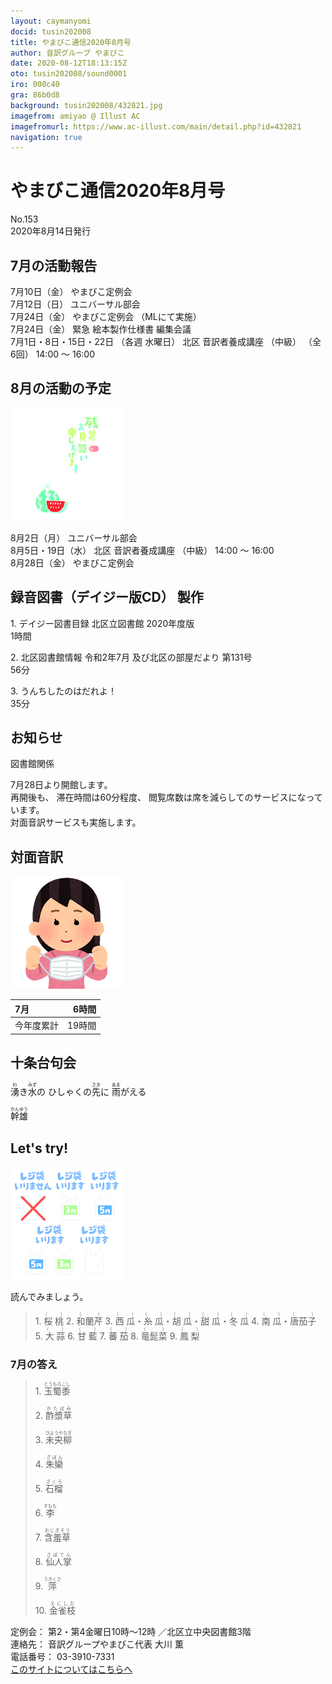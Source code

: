 ```yaml
---
layout: caymanyomi
docid: tusin202008
title: やまびこ通信2020年8月号
author: 音訳グループ やまびこ
date: 2020-08-12T18:13:15Z
oto: tusin202008/sound0001
iro: 000c40
gra: 86b0d8
background: tusin202008/432821.jpg
imagefrom: amiyao @ Illust AC
imagefromurl: https://www.ac-illust.com/main/detail.php?id=432821
navigation: true
---
```

   


# <span data-dur="4.487" data-begin="2.750" id="xmri_0001">やまびこ通信2020年8月号</span>

<span data-dur="2.845" data-begin="7.237" id="xmri_0002">No.153</span>  
<span data-dur="5.083" data-begin="10.082" id="xmri_0003">2020年8月14日発行</span>

## <span data-dur="3.616" data-begin="20.801" id="xmri_0006">7月の活動報告</span>

<span data-dur="2.341" data-begin="24.417" id="xmri_0007">7月10日（金）</span>
<span data-dur="2.671" data-begin="26.758" id="xmri_0008">やまびこ定例会</span>  
<span data-dur="2.622" data-begin="29.429" id="xmri_0009">7月12日（日）</span>
<span data-dur="2.658" data-begin="32.051" id="xmri_000A">ユニバーサル部会</span>  
<span data-dur="2.773" data-begin="34.709" id="xmri_000B">7月24日（金）</span>
<span data-dur="1.821" data-begin="37.482" id="xmri_000C">やまびこ定例会</span>
<span data-dur="3.169" data-begin="39.303" id="xmri_000D">（MLにて実施）</span>  
<span data-dur="2.773" data-begin="42.472" id="xmri_000E">7月24日（金）</span>
<span data-dur="5.619" data-begin="45.245" id="xmri_000F">緊急 絵本製作仕様書 編集会議</span>  
<span data-dur="4.723" data-begin="50.864" id="xmri_0010">7月1日・8日・15日・22日</span>
<span data-dur="2.132" data-begin="55.587" id="xmri_0011">（各週 水曜日）</span>
<span data-dur="2.834" data-begin="57.719" id="xmri_0012">北区 音訳者養成講座</span>
<span data-dur="1.306" data-begin="60.553" id="xmri_0013">（中級）</span>
<span data-dur="1.491" data-begin="61.859" id="xmri_0014">（全6回）</span>
<span data-dur="4.406" data-begin="63.350" id="xmri_0015">14:00 ～ 16:00</span>

## <span data-dur="3.671" data-begin="67.756" id="xmri_0016">8月の活動の予定</span>

<img class="migi" src="media/tusin202008/cut1.png" alt="" />


<span data-dur="2.392" data-begin="71.427" id="xmri_0017">8月2日（月）</span>
<span data-dur="2.659" data-begin="73.819" id="xmri_0018">ユニバーサル部会</span>  
<span data-dur="3.552" data-begin="76.478" id="xmri_0019">8月5日・19日（水）</span>
<span data-dur="2.834" data-begin="80.030" id="xmri_001A">北区 音訳者養成講座</span>
<span data-dur="1.306" data-begin="82.864" id="xmri_001B">（中級）</span>
<span data-dur="3.006" data-begin="84.170" id="xmri_001C">14:00 ～ 16:00</span>  
<span data-dur="2.898" data-begin="87.176" id="xmri_001D">8月28日（金）</span>
<span data-dur="4.071" data-begin="90.074" id="xmri_001E">やまびこ定例会</span>

## <span data-dur="5.043" data-begin="94.145" id="xmri_001F">録音図書（デイジー版CD） 製作</span>


<span data-dur="0.941" data-begin="101.642" id="xmri_0021">1.</span>
<span data-dur="5.027" data-begin="102.583" id="xmri_0022">デイジー図書目録 北区立図書館 2020年度版</span>  
<span data-dur="2.188" data-begin="107.610" id="xmri_0023">1時間</span>

<span data-dur="0.72" data-begin="109.798" id="xmri_0024">2.</span>
<span data-dur="7.57" data-begin="110.518" id="xmri_0025">北区図書館情報 令和2年7月 及び北区の部屋だより 第131号</span>  
<span data-dur="2.563" data-begin="118.088" id="xmri_0026">56分</span>

<span data-dur="0.968" data-begin="120.651" id="xmri_0027">3.</span>
<span data-dur="2.967" data-begin="121.619" id="xmri_0028">うんちしたのはだれよ！</span>  
<span data-dur="4.032" data-begin="124.586" id="xmri_0029">35分</span>

## <span data-dur="2.417" data-begin="128.618" id="xmri_002A">お知らせ</span>

<span data-dur="2.256" data-begin="131.035" id="xmri_002B">図書館関係</span>

<span data-dur="4.841" data-begin="133.291" id="xmri_002C">7月28日より開館します。</span>  
<span data-dur="1.532" data-begin="138.132" id="xmri_002D">再開後も、</span>
<span data-dur="2.729" data-begin="139.664" id="xmri_002E">滞在時間は60分程度、</span>
<span data-dur="6.056" data-begin="142.393" id="xmri_002F">閲覧席数は席を減らしてのサービスになっています。</span>  
<span data-dur="5.352" data-begin="148.449" id="xmri_0030">対面音訳サービスも実施します。</span>

## <span data-dur="2.886" data-begin="153.801" id="xmri_0031">対面音訳</span>

<img class="migi" src="media/tusin202008/cut2.png" alt="" />


<span data-dur="1.317" data-begin="156.687" id="xmri_0032">7月</span>|<span data-dur="2.202" data-begin="158.004" id="xmri_0033">6時間</span>
|:---|---:|
<span data-dur="1.811" data-begin="160.206" id="xmri_0034">今年度累計</span>|<span data-dur="3.873" data-begin="162.017" id="xmri_0035">19時間</span>

## <span data-dur="3.628" data-begin="165.890" id="xmri_0036">十条台句会</span>

<span data-dur="12.023" data-begin="169.518" id="xmri_0037"><ruby>湧<rt>わ</rt></ruby>き<ruby>水<rt>みず</rt></ruby>の
ひしゃくの<ruby>先<rt>さき</rt></ruby>に
<ruby>雨<rt>あま</rt></ruby>がえる</span>

<span data-dur="2.388" data-begin="181.541" id="xmri_003D" class="haigo"><ruby>幹雄<rt>かんゆう</rt></ruby> </span>


## <span data-dur="2.449" data-begin="184.429" id="xmri_003F">Let's try!</span>

<img class="migi" src="media/tusin202008/cut3.png" alt="" />


<span data-dur="3.708" data-begin="186.878" id="xmri_0040">読んでみましょう。</span>


<blockquote markdown="1">
1. <ruby>桜桃<rt>（　　　）</rt></ruby>
2. <ruby>和蘭芹<rt>（　　　）</rt></ruby>
3. <ruby>西瓜<rt>（　　　）</rt></ruby>・<ruby>糸瓜<rt>（　　　）</rt></ruby>・<ruby>胡瓜<rt>（　　　）</rt></ruby>・<ruby>甜瓜<rt>（　　　）</rt></ruby>・<ruby>冬瓜<rt>（　　　）</rt></ruby>
4. <ruby>南瓜<rt>（　　　）</rt></ruby>・<ruby>唐茄子<rt>（　　　）</rt></ruby>
5. <ruby>大蒜<rt>（　　　）</rt></ruby>
6. <ruby>甘藍<rt>（　　　）</rt></ruby>
7. <ruby>蕃茄<rt>（　　　）</rt></ruby>
8. <ruby>竜髭菜<rt>（　　　）</rt></ruby>
9. <ruby>鳳梨<rt>（　　　）</rt></ruby>
</blockquote>
 
 
### <span data-dur="2.968" data-begin="194.633" id="xmri_0042">7月の答え</span>

<blockquote markdown="1">
<span data-dur="0.941" data-begin="197.601" id="xmri_0043">1.</span>
<span data-dur="1.877" data-begin="198.542" id="xmri_0044"><ruby>玉蜀黍<rt>とうもろこし</rt></ruby></span>

<span data-dur="0.72" data-begin="200.419" id="xmri_0045">2.</span>
<span data-dur="1.753" data-begin="201.139" id="xmri_0046"><ruby>酢漿草<rt>かたばみ</rt></ruby></span>

<span data-dur="0.968" data-begin="202.892" id="xmri_0047">3.</span>
<span data-dur="2.056" data-begin="203.860" id="xmri_0048"><ruby>未央柳<rt>びようやなぎ</rt></ruby></span>

<span data-dur="0.897" data-begin="205.916" id="xmri_0049">4.</span>
<span data-dur="1.664" data-begin="206.813" id="xmri_004A"><ruby>朱欒<rt>ざぼん</rt></ruby></span>

<span data-dur="0.776" data-begin="208.477" id="xmri_004B">5.</span>
<span data-dur="1.603" data-begin="209.253" id="xmri_004C"><ruby>石榴<rt>ざくろ</rt></ruby></span>

<span data-dur="0.946" data-begin="210.856" id="xmri_004D">6.</span>
<span data-dur="1.694" data-begin="211.802" id="xmri_004E"><ruby>李<rt>すもも</rt></ruby></span>

<span data-dur="0.918" data-begin="213.496" id="xmri_004F">7.</span>
<span data-dur="1.853" data-begin="214.414" id="xmri_0050"><ruby>含羞草<rt>おじぎそう</rt></ruby></span>

<span data-dur="0.949" data-begin="216.267" id="xmri_0051">8.</span>
<span data-dur="1.745" data-begin="217.216" id="xmri_0052"><ruby>仙人掌<rt>さぼてん</rt></ruby></span>

<span data-dur="0.897" data-begin="218.961" id="xmri_0053">9.</span>
<span data-dur="1.699" data-begin="219.858" id="xmri_0054"><ruby>萍<rt>うきくさ</rt></ruby></span>

<span data-dur="0.909" data-begin="221.557" id="xmri_0055">10.</span>
<span data-dur="2.763" data-begin="222.466" id="xmri_0056"><ruby>金雀枝<rt>えにしだ</rt></ruby></span>
</blockquote>


<span data-dur="1.277" data-begin="225.229" id="xmri_0057">定例会：</span>
<span data-dur="3.662" data-begin="226.506" id="xmri_0058">第2・第4金曜日10時～12時</span>
<span data-dur="3.407" data-begin="230.168" id="xmri_0059">／北区立中央図書館3階</span>  
<span data-dur="1.539" data-begin="233.575" id="xmri_005A">連絡先：</span>
<span data-dur="4.346" data-begin="235.114" id="xmri_005B">音訳グループやまびこ代表 大川 薫</span>  
<span data-dur="1.653" data-begin="239.460" id="xmri_005C">電話番号：</span>
<span data-dur="4.791" data-begin="241.113" id="xmri_005D">03-3910-7331</span>  
<a href="mailto:ymbk2016ml@gmail.com?Subject=やまびこウェブサイトについて" data-dur="6.204" data-begin="245.904" id="xmri_005E">このサイトについてはこちらへ</a>

